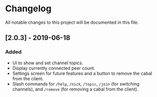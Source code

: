 # Changelog
All notable changes to this project will be documented in this file.

## [2.0.3] - 2019-06-18
### Added
- UI to show and set channel topics.
- Display currently connected peer count.
- Settings screen for future features and a button to remove the cabal from the client.
- Slash commands for `/help`, `/nick`, `/topic`, `/join` (for switching channels), and `/remove` (for removing a cabal from the client).
